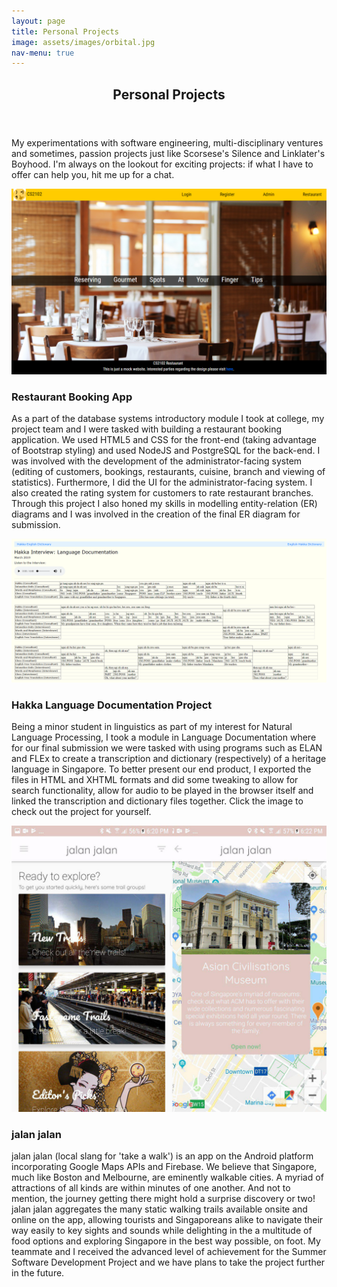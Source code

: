 ```yaml
---
layout: page
title: Personal Projects
image: assets/images/orbital.jpg
nav-menu: true
---
```

<!-- orignally generic -->
<!-- Main -->
<div id="main" class="alt">

<!-- One -->
<section id="one">
    <div class ="inner">
		<header class="major">
			<h1>Personal Projects</h1>
		</header>
        <p>My experimentations with software engineering, multi-disciplinary ventures and sometimes, passion projects just like Scorsese's Silence and Linklater's Boyhood. I'm always on the lookout for exciting projects: if what I have to offer can help you, hit me up for a chat.</p>
<!-- Content -->
		<div class="row">
            <div class="6u 12u$(small)">
		        <span class="image fit"><img src="assets/images/restaurant-booking-app.PNG" alt="" /></span>
	        </div>    
			<div class="6u$ 12u$(small)">
		        <h3>Restaurant Booking App</h3>
		        <p>As a part of the database systems introductory module I took at college, my project team and I were tasked with building a restaurant booking application. We used HTML5 and CSS for the front-end (taking advantage of Bootstrap styling) and used NodeJS and PostgreSQL for the back-end. I was involved with the development of the administrator-facing system (editing of customers, bookings, restaurants, cuisine, branch and viewing of statistics). Furthermore, I did the UI for the administrator-facing system. I also created the rating system for customers to rate restaurant branches. Through this project I also honed my skills in modelling entity-relation (ER) diagrams and I was involved in the creation of the final ER diagram for submission.</p>
	        </div>	     
        </div>
		<div class="row">
            <div class="6u 12u$(small)">
				<div class ="iframe-container">
		        	<a href="http://hakka-documentation.s3-website-ap-southeast-1.amazonaws.com/"><img src="assets/images/hakka-documentation.PNG" alt="" /></a>
	        	</div>    
			</div>
			<div class="6u$ 12u$(small)">
		        <h3>Hakka Language Documentation Project</h3>
		        <p>Being a minor student in linguistics as part of my interest for Natural Language Processing, I took a module in Language Documentation where for our final submission we were tasked with using programs such as ELAN and FLEx to create a transcription and dictionary (respectively) of a heritage language in Singapore. To better present our end product, I exported the files in HTML and XHTML formats and did some tweaking to allow for search functionality, allow for audio to be played in the browser itself and linked the transcription and dictionary files together. Click the image to check out the project for yourself.</p>
	        </div>	     
        </div>
        <div class="row">
            <div class="6u 12u$(small)">
		        <span class="image fit"><img src="assets/images/jalan_combined.jpg" alt="" /></span>
	        </div>
	        <div class="6u$ 12u$(small)">
		        <h3>jalan jalan</h3>
		        <p>jalan jalan (local slang for 'take a walk') is an app on the Android platform incorporating Google Maps APIs and Firebase. We believe that Singapore, much like Boston and Melbourne, are eminently walkable cities. A myriad of attractions of all kinds are within minutes of one another. And not to mention, the journey getting there might hold a surprise discovery or two! jalan jalan aggregates the many static walking trails available onsite and online on the app, allowing tourists and Singaporeans alike to navigate their way easily to key sights and sounds while delighting in the a multitude of food options and exploring Singapore in the best way possible, on foot. My teammate and I received the advanced level of achievement for the Summer Software Development Project and we have plans to take the project further in the future.</p>
	        </div>
        </div>
    </div>

</section>

</div>